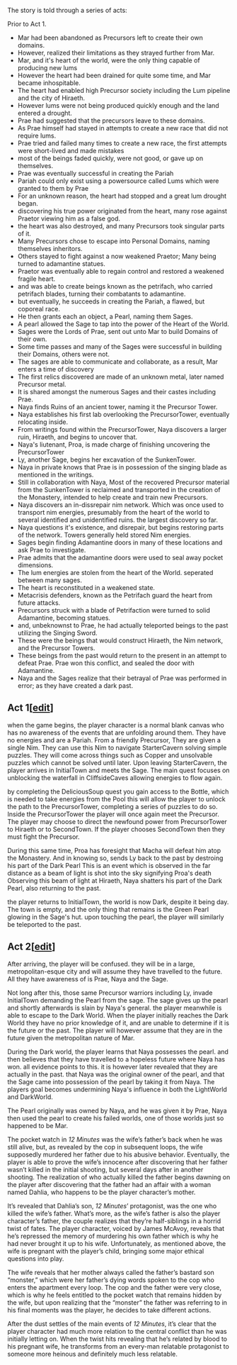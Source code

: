 The story is told through a series of acts:

Prior to Act 1.

* Mar had been abandoned as Precursors left to create their own domains.
* However, realized their limitations as they strayed further from Mar.
* Mar, and it's heart of the world, were the only thing capable of producing new lums
* However the heart had been drained for quite some time, and Mar became inhospitable. 
* The heart had enabled high Precursor society including the Lum pipeline and the city of Hiraeth.
* However lums were not being produced quickly enough and the land entered a drought.
* Prae had suggested that the precursors leave to these domains.
* As Prae himself had stayed in attempts to create a new race that did not require lums.
* Prae tried and failed many times to create a new race, the first attempts were short-lived and made mistakes
* most of the beings faded quickly, were not good, or gave up on themselves.
* Prae was eventually successful in creating the Pariah
* Pariah could only exist using a powersource called Lums which were granted to them by Prae
* For an unknown reason, the heart had stopped and a great lum drought began.
* discovering his true power originated from the heart, many rose against Praetor viewing him as a false god.
* the heart was also destroyed, and many Precursors took singular parts of it. 
* Many Precursors chose to escape into Personal Domains, naming themselves inheritors. 
* Others stayed to fight against a now weakened Praetor; Many being turned to adamantine statues.
* Praetor was eventually able to regain control and restored a weakened fragile heart.
* and was able to create beings known as the petrifach, who carried petrifach blades, turning their combatants to adamantine. 
* but eventually, he succeeds in creating the Pariah, a flawed, but coporeal race. 
* He then grants each an object, a Pearl, naming them Sages.
* A pearl allowed the Sage to tap into the power of the Heart of the World. 
* Sages were the Lords of Prae, sent out unto Mar to build Domains of their own. 
* Some time passes and many of the Sages were successful in building their Domains, others were not.
* The sages are able to communicate and collaborate, as a result, Mar enters a time of discovery
* The first relics discovered are made of an unknown metal, later named Precursor metal. 
* It is shared amongst the numerous Sages and their castes including Prae.
* Naya finds Ruins of an ancient tower, naming it the Precursor Tower.
* Naya establishes his first lab overlooking the PrecursorTower, eventually relocating inside.
* From writings found within the PrecursorTower, Naya discovers a larger ruin, Hiraeth, and begins to uncover that.
* Naya's liutenant, Proa, is made charge of finishing uncovering the PrecursorTower
* Ly, another Sage, begins her excavation of the SunkenTower.
* Naya in private knows that Prae is in possession of the singing blade as mentioned in the writings. 
* Still in collaboration with Naya, Most of the recovered Precursor material from the SunkenTower is reclaimed and transported in the creation of the Monastery, intended to help create and train new Precursors. 
* Naya discovers an in-dissrepair nim network. Which was once used to transport nim energies, presumably from the heart of the world to several identified and unidentified ruins. the largest discovery so far. 
* Naya questions it's existence, and disrepair, but begins restoring parts of the network. Towers generally held stored Nim energies.
* Sages begin finding Adamantine doors in many of these locations and ask Prae to investigate.
* Prae admits that the adamantine doors were used to seal away pocket dimensions. 
* The lum energies are stolen from the heart of the World. seperated between many sages.
* The heart is reconstituted in a weakened state.
* Metacrisis defenders, known as the Petrifach guard the heart from future attacks.
* Precursors struck with a blade of Petrifaction were turned to solid Adamantine, becoming statues.  
* and, unbeknownst to Prae, he had actually teleported beings to the past utilizing the Singing Sword.
* These were the beings that would construct Hiraeth, the Nim network, and the Precursor Towers.
* These beings from the past would return to the present in an attempt to defeat Prae. Prae won this conflict, and sealed the door with Adamantine.
* Naya and the Sages realize that their betrayal of Prae was performed in error; as they have created a dark past.

  

## Act 1\[[edit](https://nim.miraheze.org/w/index.php?title=Acts&action=edit&section=1 "Edit section: Act 1")\]

when the game begins, the player character is a normal blank canvas who has no awareness of the events that are unfolding around them. They have no energies and are a Pariah. From a friendly Precursor, They are given a single Nim. They can use this Nim to navigate StarterCavern solving simple puzzles. They will come across things such as Copper and unsolvable puzzles which cannot be solved until later. Upon leaving StarterCavern, the player arrives in InitialTown and meets the Sage. The main quest focuses on unblocking the waterfall in CliffsideCaves allowing energies to flow again.

by completing the DeliciousSoup quest you gain access to the Bottle, which is needed to take energies from the Pool this will allow the player to unlock the path to the PrecursorTower, completing a series of puzzles to do so. Inside the PrecursorTower the player will once again meet the Precursor. The player may choose to direct the newfound power from PrecursorTower to Hiraeth or to SecondTown. If the player chooses SecondTown then they must fight the Precursor.

During this same time, Proa has foresight that Macha will defeat him atop the Monastery. And in knowing so, sends Ly back to the past by destroing his part of the Dark Pearl This is an event which is observed in the far distance as a beam of light is shot into the sky signifying Proa's death Observing this beam of light at Hiraeth, Naya shatters his part of the Dark Pearl, also returning to the past.

the player returns to InitialTown, the world is now Dark, despite it being day. The town is empty, and the only thing that remains is the Green Pearl glowing in the Sage's hut. upon touching the pearl, the player will similarly be teleported to the past.

  

## Act 2\[[edit](https://nim.miraheze.org/w/index.php?title=Acts&action=edit&section=2 "Edit section: Act 2")\]

After arriving, the player will be confused. they will be in a large, metropolitan-esque city and will assume they have travelled to the future. All they have awareness of is Prae, Naya and the Sage.

  

  

Not long after this, those same Precursor warriors including Ly, invade InitialTown demanding the Pearl from the sage. The sage gives up the pearl and shortly afterwards is slain by Naya's general. the player meanwhile is able to escape to the Dark World. When the player initially reaches the Dark World they have no prior knowledge of it, and are unable to determine if it is the future or the past. The player will however assume that they are in the future given the metropolitan nature of Mar.

During the Dark world, the player learns that Naya possesses the pearl. and then believes that they have travelled to a hopeless future where Naya has won. all evidence points to this. it is however later revealed that they are actually in the past. that Naya was the original owner of the pearl, and that the Sage came into possession of the pearl by taking it from Naya. The players goal becomes undermining Naya's influence in both the LightWorld and DarkWorld.

The Pearl originally was owned by Naya, and he was given it by Prae, Naya then used the pearl to create his failed worlds, one of those worlds just so happened to be Mar.

The pocket watch in _12 Minutes_ was the wife’s father’s back when he was still alive, but, as revealed by the cop in subsequent loops, the wife supposedly murdered her father due to his abusive behavior. Eventually, the player is able to prove the wife’s innocence after discovering that her father wasn’t killed in the initial shooting, but several days after in another shooting. The realization of who actually killed the father begins dawning on the player after discovering that the father had an affair with a woman named Dahlia, who happens to be the player character’s mother.

It’s revealed that Dahlia’s son, _12 Minutes_’ protagonist, was the one who killed the wife’s father. What’s more, as the wife’s father is also the player character’s father, the couple realizes that they’re half-siblings in a horrid twist of fates. The player character, voiced by James McAvoy, reveals that he’s repressed the memory of murdering his own father which is why he had never brought it up to his wife. Unfortunately, as mentioned above, the wife is pregnant with the player’s child, bringing some major ethical questions into play.

The wife reveals that her mother always called the father’s bastard son “monster,” which were her father’s dying words spoken to the cop who enters the apartment every loop. The cop and the father were very close, which is why he feels entitled to the pocket watch that remains hidden by the wife, but upon realizing that the “monster” the father was referring to in his final moments was the player, he decides to take different actions.

After the dust settles of the main events of _12 Minutes_, it’s clear that the player character had much more relation to the central conflict than he was initially letting on. When the twist hits revealing that he’s related by blood to his pregnant wife, he transforms from an every-man relatable protagonist to someone more heinous and definitely much less relatable.
